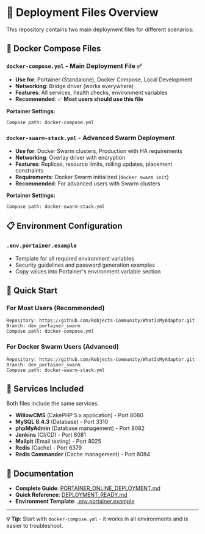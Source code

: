 # 📁 Deployment Files Overview

This repository contains two main deployment files for different scenarios:

## 🐳 Docker Compose Files

### `docker-compose.yml` - **Main Deployment File** ✅
- **Use for**: Portainer (Standalone), Docker Compose, Local Development
- **Networking**: Bridge driver (works everywhere)
- **Features**: All services, health checks, environment variables
- **Recommended**: ✅ **Most users should use this file**

**Portainer Settings:**
```
Compose path: docker-compose.yml
```

### `docker-swarm-stack.yml` - **Advanced Swarm Deployment**
- **Use for**: Docker Swarm clusters, Production with HA requirements
- **Networking**: Overlay driver with encryption
- **Features**: Replicas, resource limits, rolling updates, placement constraints
- **Requirements**: Docker Swarm initialized (`docker swarm init`)
- **Recommended**: For advanced users with Swarm clusters

**Portainer Settings:**
```
Compose path: docker-swarm-stack.yml
```

## 📋 Environment Configuration

### `.env.portainer.example`
- Template for all required environment variables
- Security guidelines and password generation examples
- Copy values into Portainer's environment variable section

## 🚀 Quick Start

### For Most Users (Recommended)
```
Repository: https://github.com/Robjects-Community/WhatIsMyAdaptor.git
Branch: dev_portainer_swarm
Compose path: docker-compose.yml
```

### For Docker Swarm Users (Advanced)
```
Repository: https://github.com/Robjects-Community/WhatIsMyAdaptor.git  
Branch: dev_portainer_swarm
Compose path: docker-swarm-stack.yml
```

## 🔧 Services Included

Both files include the same services:
- **WillowCMS** (CakePHP 5.x application) - Port 8080
- **MySQL 8.4.3** (Database) - Port 3310
- **phpMyAdmin** (Database management) - Port 8082
- **Jenkins** (CI/CD) - Port 8081
- **Mailpit** (Email testing) - Port 8025
- **Redis** (Cache) - Port 6379
- **Redis Commander** (Cache management) - Port 8084

## 📖 Documentation

- **Complete Guide**: [PORTAINER_ONLINE_DEPLOYMENT.md](PORTAINER_ONLINE_DEPLOYMENT.md)
- **Quick Reference**: [DEPLOYMENT_READY.md](DEPLOYMENT_READY.md)
- **Environment Template**: [.env.portainer.example](.env.portainer.example)

---

**💡 Tip**: Start with `docker-compose.yml` - it works in all environments and is easier to troubleshoot.
